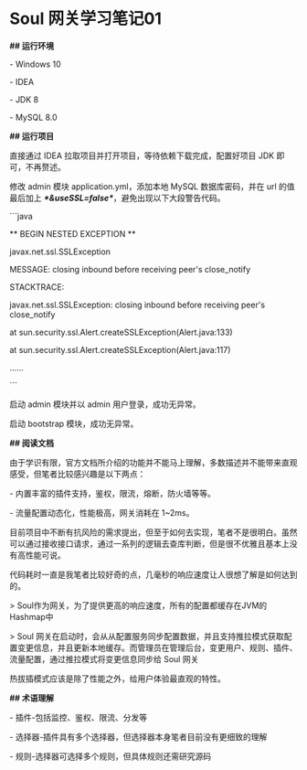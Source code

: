 # Soul 网关学习笔记01

**## 运行环境**



\- Windows 10

\- IDEA

\- JDK 8

\- MySQL 8.0



**## 运行项目**



直接通过 IDEA 拉取项目并打开项目，等待依赖下载完成，配置好项目 JDK 即可，不再赘述。



修改 admin 模块 application.yml，添加本地 MySQL 数据库密码，并在 url 的值最后加上 ***\*&useSSL=false\****，避免出现以下大段警告代码。



\```java

** BEGIN NESTED EXCEPTION ** 



javax.net.ssl.SSLException

MESSAGE: closing inbound before receiving peer's close_notify



STACKTRACE:



javax.net.ssl.SSLException: closing inbound before receiving peer's close_notify

  at sun.security.ssl.Alert.createSSLException(Alert.java:133)

  at sun.security.ssl.Alert.createSSLException(Alert.java:117)

  ......

\```



启动 admin 模块并以 admin 用户登录，成功无异常。



启动 bootstrap 模块，成功无异常。



**## 阅读文档**



由于学识有限，官方文档所介绍的功能并不能马上理解，多数描述并不能带来直观感受，但笔者比较感兴趣是以下两点：



\- 内置丰富的插件支持，鉴权，限流，熔断，防火墙等等。

\- 流量配置动态化，性能极高，网关消耗在 1~2ms。



目前项目中不断有抗风险的需求提出，但至于如何去实现，笔者不是很明白。虽然可以通过接收接口请求，通过一系列的逻辑去查库判断，但是很不优雅且基本上没有高性能可说。



代码耗时一直是我笔者比较好奇的点，几毫秒的响应速度让人很想了解是如何达到的。



\> Soul作为网关，为了提供更高的响应速度，所有的配置都缓存在JVM的Hashmap中

\> Soul 网关在启动时，会从从配置服务同步配置数据，并且支持推拉模式获取配置变更信息，并且更新本地缓存。而管理员在管理后台，变更用户、规则、插件、流量配置，通过推拉模式将变更信息同步给 Soul 网关



热拔插模式应该是除了性能之外，给用户体验最直观的特性。



**## 术语理解**



\- 插件-包括监控、鉴权、限流、分发等

\- 选择器-插件具有多个选择器，但选择器本身笔者目前没有更细致的理解

\- 规则-选择器可选择多个规则，但具体规则还需研究源码